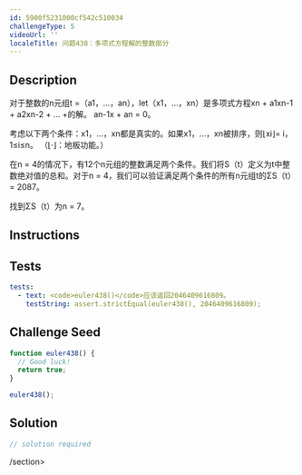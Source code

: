 ```yaml
---
id: 5900f5231000cf542c510034
challengeType: 5
videoUrl: ''
localeTitle: 问题438：多项式方程解的整数部分
---
```


## Description
<section id="description">对于整数的n元组t =（a1，...，an），let（x1，...，xn）是多项式方程xn + a1xn-1 + a2xn-2 + ... +的解。 an-1x + an = 0。 <p>考虑以下两个条件：x1，...，xn都是真实的。如果x1，...，xn被排序，则⌊xi⌋= i，1≤i≤n。 （⌊·⌋：地板功能。） </p><p>在n = 4的情况下，有12个n元组的整数满足两个条件。我们将S（t）定义为t中整数绝对值的总和。对于n = 4，我们可以验证满足两个条件的所有n元组t的ΣS（t）= 2087。 </p><p>找到ΣS（t）为n = 7。 </p></section>

## Instructions
<section id="instructions">
</section>

## Tests
<section id='tests'>

```yml
tests:
  - text: <code>euler438()</code>应该返回2046409616809。
    testString: assert.strictEqual(euler438(), 2046409616809);

```

</section>

## Challenge Seed
<section id='challengeSeed'>

<div id='js-seed'>

```js
function euler438() {
  // Good luck!
  return true;
}

euler438();

```

</div>



</section>

## Solution
<section id='solution'>

```js
// solution required
```

/section>
